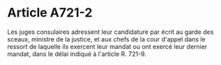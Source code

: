 # Article A721-2

Les juges consulaires adressent leur candidature par écrit au garde des sceaux, ministre de la justice, et aux chefs de la cour d'appel dans le ressort de laquelle ils exercent leur mandat ou ont exercé leur dernier mandat, dans le délai indiqué à l'article R. 721-9.
